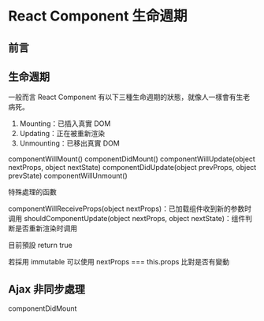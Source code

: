 # React Component 生命週期

## 前言

## 生命週期
一般而言 React Component 有以下三種生命週期的狀態，就像人一樣會有生老病死。

1. Mounting：已插入真實 DOM
2. Updating：正在被重新渲染
3. Unmounting：已移出真實 DOM

componentWillMount()
componentDidMount()
componentWillUpdate(object nextProps, object nextState)
componentDidUpdate(object prevProps, object prevState)
componentWillUnmount()

特殊處理的函數

componentWillReceiveProps(object nextProps)：已加载组件收到新的参数时调用
shouldComponentUpdate(object nextProps, object nextState)：组件判断是否重新渲染时调用

目前預設 return true

若採用 immutable 可以使用 nextProps === this.props 比對是否有變動

## Ajax 非同步處理
componentDidMount